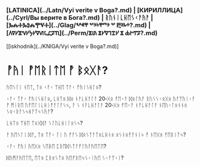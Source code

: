 ### [LATINICA](../Latn/Vyi verite v Boga?.md) | [КИРИЛЛИЦА](../Cyrl/Вы верите в Бога?.md) | ᚱᚢᚾᛁᚳᚺᛖᛊᚲᚨᚤᚨ | [ⰃⰎⰀⰃⰑⰎⰉⰜⰀ](../Glag/Ⰲⱏⰹ ⰲⰵⱃⰹⱅⰵ ⰲ Ⰱⱁⰳⰰ?.md) | [𐍓𐍠𐍔𐍮𐍝𐍔𐍟𐍔𐍠𐍜𐍡𐍚𐍐𐍴](../Perm/𐍮𐍨 𐍮𐍔𐍠𐍙𐍢𐍔 𐍮 𐍑𐍞𐍒𐍐?.md)
[[iskhodnik](../KNIGA/Vyi verite v Boga?.md)]

#  ᚡᚤᛁ ᚡᛖᚱᛁᛏᛖ ᚡ ᛒᛟᚷᚨ?

ᚤᛖᛊᛚᛁ ᚾᛖᛏ, ᛏᛟ ᚲᚨᚲ ᛉᚺᛖ ᛏᚨᚲ ᚡᚤᛁᛊᚺᛚᛟ? 

ᚲᚨᚲ ᛏᚨᚲ ᚡᚤᛁᛊᚺᛚᛟ, ᚳᚺᛏᛟ ᛞᛟ ᚾᚨᚳᚺᚨᛚᚨ 20‐ᚷᛟ ᚡᛖᚲᚨ ᛞᛟᛚᚤᚨ ᚱᚢᛊᛊᚲᛟᚷᛟ ᚤᚨᛉᚤᛁᚲᚨ ᚡ ᛗᛁᚱᛖ ᚢᚡᛖᛚᛁᚳᚺᛁᚡᚨᛚᚨᛊᛃ, ᚨ ᛊ ᚾᚨᚳᚺᚨᛚᚨ 20‐ᚷᛟ ᚡᛖᚲᚨ ᚾᚨᚳᚺᚨᛚᚨ ᚾᛖᚢᚲᛚᛟᚾᚾᛟ ᛊᛟᚲᚱᚨᛊᛃᚺᚨᛏᛃᛊᚤᚨ?

ᚳᚺᛏᛟ ᛉᚺᛖ ᛏᛟᚷᛞᚨ ᛊᛚᚢᚳᚺᛁᛚᛟᛊᛃ?

ᚨ ᚤᛖᛊᛚᛁ ᛞᚨ, ᛏᛟ ᛏᚨᚲ ᛚᛁ ᚢ ᚡᚨᛊ ᛞᛟᛊᛏᚨᛏᛟᚳᚺᚾᛟ ᛟᛊᚾᛟᚡᚨᚾᛁᛃ ᚡ ᚾᛖᚷᛟ ᚡᛖᚱᛁᛏᛃ?

ᚲᚨᚲ ᚡᚤᛁ ᚤᛖᚷᛟ ᛊᛖᛒᛖ ᛈᚱᛖᛞᛊᛏᚨᚡᛚᚤᚨᚤᛖᛏᛖ?

ᛞᚢᛗᚨᚤᛖᛏᛖ, ᛖᛏᛟ ᛈᚱᛟᛊᛏᛟ ᚤᛖᚡᚱᛖᛃᛊᚲᛁᚤᛖ ᛊᚲᚨᛉᚲᛁ?
